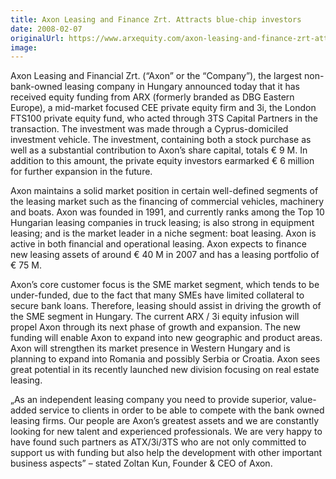 ```yaml
---
title: Axon Leasing and Finance Zrt. Attracts blue-chip investors
date: 2008-02-07
originalUrl: https://www.arxequity.com/axon-leasing-and-finance-zrt-attracts-blue-chip-investors/
image:
---
```


Axon Leasing and Financial Zrt. (“Axon” or the “Company”), the largest non-bank-owned leasing company in Hungary announced today that it has received equity funding from ARX (formerly branded as DBG Eastern Europe), a mid-market focused CEE private equity firm and 3i, the London FTS100 private equity fund, who acted through 3TS Capital Partners in the transaction. The investment was made through a Cyprus-domiciled investment vehicle. The investment, containing both a stock purchase as well as a substantial contribution to Axon’s share capital, totals € 9 M. In addition to this amount, the private equity investors earmarked € 6 million for further expansion in the future.

Axon maintains a solid market position in certain well-defined segments of the leasing market such as the financing of commercial vehicles, machinery and boats. Axon was founded in 1991, and currently ranks among the Top 10 Hungarian leasing companies in truck leasing; is also strong in equipment leasing; and is the market leader in a niche segment: boat leasing. Axon is active in both financial and operational leasing. Axon expects to finance new leasing assets of around € 40 M in 2007 and has a leasing portfolio of € 75 M.

Axon’s core customer focus is the SME market segment, which tends to be under-funded, due to the fact that many SMEs have limited collateral to secure bank loans. Therefore, leasing should assist in driving the growth of the SME segment in Hungary. The current ARX / 3i equity infusion will propel Axon through its next phase of growth and expansion. The new funding will enable Axon to expand into new geographic and product areas. Axon will strengthen its market presence in Western Hungary and is planning to expand into Romania and possibly Serbia or Croatia. Axon sees great potential in its recently launched new division focusing on real estate leasing.

„As an independent leasing company you need to provide superior, value-added service to clients in order to be able to compete with the bank owned leasing firms. Our people are Axon’s greatest assets and we are constantly looking for new talent and experienced professionals. We are very happy to have found such partners as ATX/3i/3TS who are not only committed to support us with funding but also help the development with other important business aspects” – stated Zoltan Kun, Founder & CEO of Axon.
